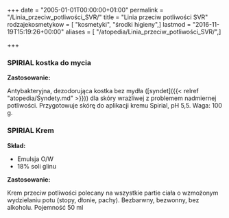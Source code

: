 +++
date = "2005-01-01T00:00:00+01:00"
permalink = "/Linia_przeciw_potliwości_SVR/"
title = "Linia przeciw potliwości SVR"
rodzajekosmetykow = [ "kosmetyki", "środki higieny",]
lastmod = "2016-11-19T15:19:26+00:00"
aliases = [ "/atopedia/Linia_przeciw_potliwości_SVR/",]

+++

### SPIRIAL kostka do mycia

**Zastosowanie:**

Antybakteryjna, dezodorująca kostka bez mydła ([syndet]({{< relref "atopedia/Syndety.md" >}})) dla skóry wrażliwej z problemem nadmiernej potliwości. Przygotowuje skórę do aplikacji kremu Spirial, pH 5,5. Waga: 100 g.

### SPIRIAL Krem

**Skład:**

-   Emulsja O/W
-   18% soli glinu

**Zastosowanie:**

Krem przeciw potliwości polecany na wszystkie partie ciała o wzmożonym wydzielaniu potu (stopy, dłonie, pachy). Bezbarwny, bezwonny, bez alkoholu. Pojemność 50 ml
